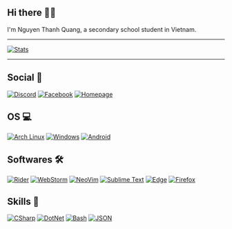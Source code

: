 ## Hi there 👋🏻
I'm Nguyen Thanh Quang, a secondary school student in Vietnam.

***
[![Stats](https://github-readme-stats.vercel.app/api?username=AlphaNecron&show_icons=true&theme=tokyonight "GitHub stats")](#)
***
## Social 🤝
[![Discord](https://img.shields.io/badge/Discord-7289DA?style=flat-square&logo=discord&logoColor=white "Discord")](https://discord.com/users/534752817534074880)
[![Facebook](https://img.shields.io/badge/Facebook-1877F2?style=flat-square&logo=facebook&logoColor=white "Facebook")](https://facebook.com/AlphaNecron)
[![Homepage](https://img.shields.io/badge/Homepage-41BDF5?style=flat-square&logo=Home%20Assistant%20Community%20Store&logoColor=white "Homepage")](https://alphanecron.me)

## OS 💻
[![Arch Linux](https://img.shields.io/badge/Arch_Linux-1793D1?style=flat-square&logo=arch-linux&logoColor=white "Arch Linux")](https://archlinux.org/)
[![Windows](https://img.shields.io/badge/Windows-0078D6?style=flat-square&logo=windows&logoColor=white "Windows 10")](#)
[![Android](https://img.shields.io/badge/Android-3DDC84?style=flat-square&logo=android&logoColor=white "Android")](https://www.android.com/)

## Softwares 🛠
[![Rider](https://img.shields.io/badge/JetBrains%20Rider-DD1265?style=flat-square&logo=JetBrains&logoColor=white "Rider")](https://www.jetbrains.com/rider/)
[![WebStorm](https://img.shields.io/badge/WebStorm-000000?style=flat-square&logo=WebStorm&logoColor=white "WebStorm")](https://www.jetbrains.com/webstorm/)
[![NeoVim](https://img.shields.io/badge/NeoVim-57A143?style=flat-square&logo=NeoVim&logoColor=white "NeoVim")](https://neovim.io/)
[![Sublime Text](https://img.shields.io/badge/Sublime%20Text-FF9800?style=flat-square&logo=Sublime%20Text&logoColor=white "Sublime Text")](https://www.sublimetext.com/)
[![Edge](https://img.shields.io/badge/Edge-0078D7?style=flat-square&logo=microsoft%20edge&logoColor=white "Microsoft Edge")](https://www.microsoft.com/edge)
[![Firefox](https://img.shields.io/badge/Firefox-FF7139?style=flat-square&logo=firefox%20browser&logoColor=white "Mozilla Firefox")](https://www.mozilla.org/firefox)

## Skills 🚀
[![CSharp](https://img.shields.io/badge/C%23-239120?style=flat-square&logo=c-sharp&logoColor=white "C#")](https://microsoft.com)
[![DotNet](https://img.shields.io/badge/.NET-5C2D91?style=flat-square&logo=.net&logoColor=white ".NET")](https://dotnet.microsoft.com/)
[![Bash](https://img.shields.io/badge/Bash-4EAA25?style=flat-square&logo=GNU%20Bash&logoColor=white "Bash")](https://www.gnu.org/software/bash/)
[![JSON](https://img.shields.io/badge/Json-000000?style=flat-square&logo=json&logoColor=white "JSON")](https://www.json.org/)
